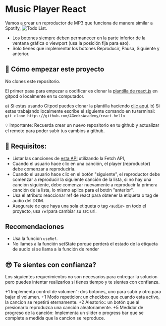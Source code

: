 # Music Player React

Vamos a crear un reproductor de MP3 que funciona de manera similar a Spotify, ![Todo List](https://github.com/breatheco-de/exercise-music-player-react/blob/master/preview.gif?raw=true).

- Los botones siempre deben permanecer en la parte inferior de la ventana gráfica o viewport (usa la posición fija para eso).
- Solo tienes que implementar los botones Reproducir, Pausa, Siguiente y anterior.

## 🌱  Cómo empezar este proyecto

No clones este repositorio.

El primer pasa para empezar a codificar es clonar la [plantilla de react.js](https://github.com/4GeeksAcademy/react-hello) en gitpod o localmente en tu computador.

a) Si estas usando Gitpod puedes clonar la plantilla haciendo [clic aqui](https://gitpod.io#https://github.com/4GeeksAcademy/react-hello).
b) Si estas trabajando localmente escribe el siguiente comando en tu terminal: `git clone https://github.com/4GeeksAcademy/react-hello`

💡 Importante: Recuerda crear un nuevo repositorio en tu github y actualizar el remote para poder subir tus cambios a github.

## 📝 Requisitos:

- Listar las canciones de [esta API](https://playground.4geeks.com/apis/fake/sound/docs) utilizando la Fetch API,
- Cuando el usuario hace clic en una canción, el player (reproductor) debe comenzar a reproducirla.
- Cuando el usuario hace clic en el botón "siguiente", el reproductor debe comenzar a reproducir la siguiente canción de la lista, si no hay una canción siguiente, debe comenzar     nuevamente a reproducir la primera canción de la lista, lo mismo aplica para el botón "anterior".
- Usa el atributo reaccionar ref de react para obtener la etiqueta o tag de audio del DOM.
- Asegurate de que haya una sola etiqueta o tag `<audio>` en todo el proyecto, usa `ref`para cambiar su src url.

## Recomendaciones
- Usa la funcion `useRef`.
- No llames a la función setState porque perderá el estado de la etiqueta de audio si se llama a la función de render

## 😎 Te sientes con confianza?

Los siguientes requerimientos no son necesarios para entregar la solucion pero puedes intentar realizarlos si tienes tiempo y te sientes con confianza.

+1 Implementa control de volumen": dos botones, uno para subir y otro para bajar el volumen.
+1 Modo repeticion: un checkbox que cuando esta activo, la cancion se repetirá eternamente.
+2 Aleatorio:: un botón que al presionarlo reproduzca una canción aleatoriamente.
+5 Medidor de progreso de la canción: Implementa un slider o progress bar que se complete a medida que la cancion se reproduce.
